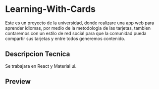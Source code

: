 # Learning-With-Cards
Este es un proyecto de la universidad, donde realizare una app web para aprender idiomas, por medio de la metodologia de las tarjetas, tambien contaremos con un estilo de red social para que la comunidad pueda compartir sus tarjetas y entre todos generemos contenido.

## Descripcion Tecnica
Se trabajara en React y Material ui.

## Preview
